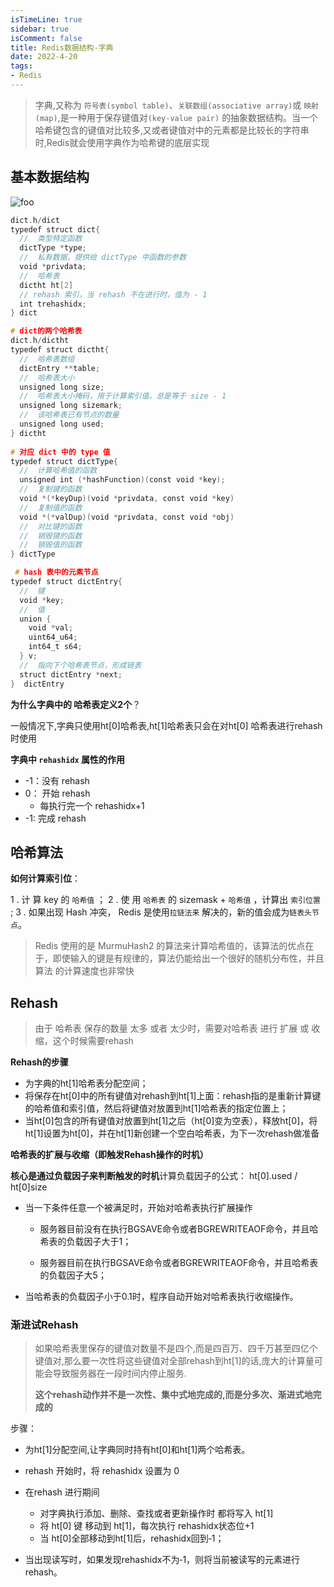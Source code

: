 ```yaml
---
isTimeLine: true
sidebar: true
isComment: false
title: Redis数据结构-字典
date: 2022-4-20
tags:
- Redis
---
```


> 字典,又称为 `符号表(symbol table)`、`关联数组(associative array)`或 `映射(map)`,是一种用于保存键值对`(key-value pair)` 的抽象数据结构。当一个哈希键包含的键值对比较多,又或者键值对中的元素都是比较长的字符串时,Redis就会使用字典作为哈希键的底层实现

## 基本数据结构


<img :src="$withBase('/middleware/redislearn/redis字典.png')" alt="foo">

```C
dict.h/dict
typedef struct dict{
  //  类型特定函数
  dictType *type;
  //  私有数据，提供给 dictType 中函数的参数
  void *privdata;
  //  哈希表
  dictht ht[2]
  // rehash 索引，当 rehash 不在进行时，值为 ‑ 1
  int trehashidx;
} dict

# dict的两个哈希表
dict.h/dictht
typedef struct dictht{
  //  哈希表数组
  dictEntry **table;
  //  哈希表大小
  unsigned long size;
  //  哈希表大小掩码，用于计算索引值，总是等于 size ‑ 1
  unsigned long sizemark;
  //  该哈希表已有节点的数量
  unsigned long used;
} dictht
  
# 对应 dict 中的 type 值
typedef struct dictType{
  //  计算哈希值的函数
  unsigned int (*hashFunction)(const void *key);
  //  复制键的函数
  void *(*keyDup)(void *privdata, const void *key)  
  //  复制值的函数
  void *(*valDup)(void *privdata, const void *obj)  
  //  对比键的函数
  //  销毁键的函数
  //  销毁值的函数
} dictType

 # hash 表中的元素节点
typedef struct dictEntry{
  //  键
  void *key;
  //  值
  union {
    void *val;
    uint64_u64;
    int64_t s64;
  } v;
  //  指向下个哈希表节点，形成链表
  struct dictEntry *next;
}  dictEntry
```



**为什么字典中的 哈希表定义2个**？

一般情况下,字典只使用ht[0]哈希表,ht[1]哈希表只会在对ht[0] 哈希表进行rehash时使用



**字典中 `rehashidx`  属性的作用**

- -1：没有 rehash
- 0： 开始 rehash
  - 每执行完一个 rehashidx+1
- -1:    完成 rehash



## 哈希算法

**如何计算索引位**：

1 . 计 算 key 的 `哈希值` ；
2 . 使 用 `哈希表` 的 sizemask + `哈希值` ，计算出 `索引位置` ;
3 . 如果出现 Hash 冲突， Redis 是使用`拉链法来` 解决的，新的值会成为`链表头节点`。

> Redis 使用的是 MurmuHash2 的算法来计算哈希值的，该算法的优点在于，即使输入的键是有规律的，算法仍能给出一个很好的随机分布性，并且算法
> 的计算速度也非常快

## Rehash

> 由于 哈希表 保存的数量 太多 或者 太少时，需要对哈希表 进行 扩展 或 收缩，这个时候需要rehash

**Rehash的步骤**

- 为字典的ht[1]哈希表分配空间；
- 将保存在ht[0]中的所有键值对rehash到ht[1]上面：rehash指的是重新计算键的哈希值和索引值，然后将键值对放置到ht[1]哈希表的指定位置上；
- 当ht[0]包含的所有键值对放置到ht[1]之后（ht[0]变为空表），释放ht[0]，将ht[1]设置为ht[0]，并在ht[1]新创建一个空白哈希表，为下一次rehash做准备



**哈希表的扩展与收缩（即触发Rehash操作的时机）**

**核心是通过负载因子来判断触发的时机**计算负载因子的公式： ht[0].used / ht[0]size

- 当一下条件任意一个被满足时，开始对哈希表执行扩展操作

  - 服务器目前没有在执行BGSAVE命令或者BGREWRITEAOF命令，并且哈希表的负载因子大于1；

  - 服务器目前在执行BGSAVE命令或者BGREWRITEAOF命令，并且哈希表的负载因子大5；

- 当哈希表的负载因子小于0.1时，程序自动开始对哈希表执行收缩操作。



### 渐进试Rehash

> 如果哈希表里保存的键值对数量不是四个,而是四百万、四千万甚至四亿个键值对,那么要一次性将这些键值对全部rehash到ht[1]的话,庞大的计算量可能会导致服务器在一段时间内停止服务.
>
> **这个rehash动作并不是一次性、集中式地完成的,而是分多次、渐进式地完成的**

步骤：

- 为ht[1]分配空间,让字典同时持有ht[0]和ht[1]两个哈希表。
- rehash 开始时，将 rehashidx 设置为 0 
- 在rehash 进行期间
  - 对字典执行添加、删除、查找或者更新操作时 都将写入 ht[1] 
  -  将 ht[0] 键 移动到 ht[1]，每次执行 rehashidx状态位+1
  - 当 ht[0]全部移动到ht[1]后，rehashidx回到‑1；

- 当出现读写时，如果发现rehashidx不为‑1，则将当前被读写的元素进行rehash。

